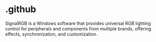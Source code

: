 # .github
SignalRGB is a Windows software that provides universal RGB lighting control for peripherals and components from multiple brands, offering effects, synchronization, and customization.
